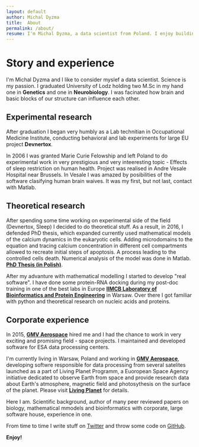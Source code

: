 ```yaml
---
layout: default
author: Michal Dyzma
title:  About
permalink: /about/
resume: I'm Michal Dyzma, a data scientist from Poland. I enjoy building beautiful projects for science. Biology is my love, Data Science is my choice, Software Development is my way to combine them together.
---
```


Story and experience
====================

I'm Michal Dyzma and I like to consider myslef a data scientist. Science is my passion. I graduated University of Lodz holding two M.Sc in my hand one in **Genetics** and one in **Neurobiology**. I was facinated how brain and basic blocks of our structure can influence each other. 

Experimental research
---------------------
After graduation I began very humbly as a Lab technitian in Occupational Medicine Institute, conducting behavioral and lab experiments for large EU project **Devnertox**. 

In 2006 I was granted Marie Curie Felowship and left Poland to do experimental work in very prestigious and very inteeresting topic - Effects of sleep restriction on human health. Project was realised in Andre Vesale Hospital near Brussels. In Vesale I was amazed by posibilities of the software clasifying human brain waives. It was my first, but not last, contact with Matlab.

Theoretical research
--------------------
After spending some time working on experimental side of the field (Devnertox, Sleep) I decided to do theoretical stuff. As a result, in 2016, I defended PhD thesis, which expanded currently used mathematical models of the calcium dynamics in the eukaryotic cells. Adding microdomains to the equation and tracing calcium concentration in different cell compartments allowed to recreate initial steps of apoptosis. A process leading to the controlled cells death. Numerical analysis of the model was done in Matlab. [**PhD Thesis (in Polish)**][phd-thesis]. 

After my advanture with mathematical modelling I started to develop "real software". I have done some  protein-RNA docking during my post-doc training in one of the best labs in Europe [**IIMCB Laboratory of Bioinformatics and Protein Engineering**][bujnicki-lab] in Warsaw. Over there I got familiar with python and theoretical research on nucleic acids and proteins. 

Corporate experience
--------------------

In 2015, [**GMV Aerospace**][gmv] hired me and I had the chance to work in very exciting and promising field - space projects. I maintained and developed software for ESA data processing centers.

I'm currently living in Warsaw, Poland and working in [**GMV Aerospace**][gmv], developing softwre responsible for data processing from several satelites launched as a part of Living Planet Programm, a Euoropean Space Agency initiative dedicated to observe Earth from space and provide research data about Earth's atmosphere, magnetic field and photosythesis on the surface of the planet. Please visit [**Living Planet**][living-planet] for details.

Here I am. Scientific background, author of many peer reviewed papers on biology, mathematical mmodels and bioinformatics with corporate, large software house, experience in one. 

From time to time I write stuff on [Twitter][tw] and throw some code on [GitHub][gh].

**Enjoy!**



[tw]: https://twitter.com/MichalDyzma
[gh]: https://github.com/mdyzma
[phd-thesis]: https://github.com/mdyzma/phd_thesis/
[living-planet]: http://www.esa.int/Our_Activities/Observing_the_Earth/The_Living_Planet_Programme

[bujnicki-lab]: http://genesilico.pl
[gmv]: http://www.gmv.com/en/
